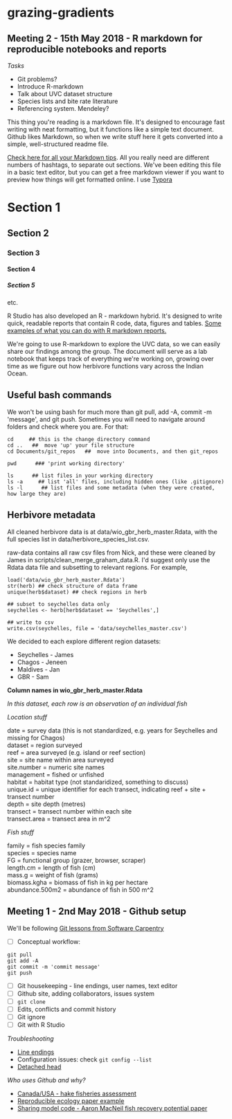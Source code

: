 # grazing-gradients

## Meeting 2 - 15th May 2018 - R markdown for reproducible notebooks and reports

*Tasks*

* Git problems?
* Introduce R-markdown
* Talk about UVC dataset structure
* Species lists and bite rate literature
* Referencing system. Mendeley?

This thing you're reading is a markdown file. It's designed to encourage fast writing with neat formatting, but it functions like a simple text document. Github likes Markdown, so when we write stuff here it gets converted into a simple, well-structured readme file. 

[Check here for all your Markdown tips](https://github.com/adam-p/markdown-here/wiki/Markdown-Cheatsheet). All you really need are different numbers of hashtags, to separate out sections. We've been editing this file in a basic text editor, but you can get a free markdown viewer if you want to preview how things will get formatted online. I use [Typora](https://typora.io/)

# Section 1

## Section 2

### Section 3

#### Section 4

##### Section 5

etc.

R Studio has also developed an R - markdown hybrid. It's designed to write quick, readable reports that contain R code, data, figures and tables. [Some examples of what you can do with R markdown reports.](https://rmarkdown.rstudio.com/gallery.html)

We're going to use R-markdown to explore the UVC data, so we can easily share our findings among the group. The document will serve as a lab notebook that keeps track of everything we're working on, growing over time as we figure out how herbivore functions vary across the Indian Ocean.

## Useful bash commands

We won't be using bash for much more than git pull, add -A, commit -m 'message', and git push. Sometimes you will need to navigate around folders and check where you are. For that:

``` 
cd     ## this is the change directory command
cd ..   ##  move 'up' your file structure
cd Documents/git_repos   ##  move into Documents, and then git_repos

pwd      ### 'print working directory'

ls      ## list files in your working directory
ls -a     ## list 'all' files, including hidden ones (like .gitignore)
ls -l      ## list files and some metadata (when they were created, how large they are)
```


## Herbivore metadata

All cleaned herbivore data is at data/wio_gbr_herb_master.Rdata, with the full species list in data/herbivore_species_list.csv. 

raw-data contains all raw csv files from Nick, and these were cleaned by James in scripts/clean_merge_graham_data.R. I'd suggest only use the Rdata data file and subsetting to relevant regions. For example,

```
load('data/wio_gbr_herb_master.Rdata')
str(herb) ## check structure of data frame
unique(herb$dataset) ## check regions in herb

## subset to seychelles data only
seychelles <- herb[herb$dataset == 'Seychelles',]

## write to csv
write.csv(seychelles, file = 'data/seychelles_master.csv')
```

We decided to each explore different region datasets:

* Seychelles - James
* Chagos - Jeneen
* Maldives - Jan
* GBR - Sam

**Column names in wio_gbr_herb_master.Rdata**

*In this dataset, each row is an observation of an individual fish*

*Location stuff* 

date = survey data (this is not standardized, e.g. years for Seychelles and missing for Chagos)  
dataset = region surveyed     
reef = area surveyed (e.g. island or reef section)   
site = site name within area surveyed   
site.number = numeric site names   
management = fished or unfished   
habitat = habitat type (not standaridized, something to discuss)   
unique.id = unique identifier for each transect, indicating reef + site + transect number   
depth = site depth (metres)   
transect = transect number within each site   
transect.area = transect area in m^2   

*Fish stuff*  

family = fish species family   
species = species name   
FG = functional group (grazer, browser, scraper)   
length.cm = length of fish (cm)   
mass.g = weight of fish (grams)   
biomass.kgha = biomass of fish in kg per hectare   
abundance.500m2 = abundance of fish in 500 m^2   

## Meeting 1 - 2nd May 2018 - Github setup

We'll be following [Git lessons from Software Carpentry](http://swcarpentry.github.io/git-novice/)

- [ ] Conceptual workflow: 
```
git pull
git add -A
git commit -m 'commit message'
git push
```
- [ ] Git housekeeping - line endings, user names, text editor
- [ ] Github site, adding collaborators, issues system
- [ ] ```git clone```
- [ ] Edits, conflicts and commit history
- [ ] Git ignore
- [ ] Git with R Studio

*Troubleshooting*  

* [Line endings](https://help.github.com/articles/dealing-with-line-endings/#platform-all)
* Configuration issues: check ```git config --list```
* [Detached head](https://stackoverflow.com/questions/10228760/fix-a-git-detached-head?utm_medium=organic&utm_source=google_rich_qa&utm_campaign=google_rich_qa)

*Who uses Github and why?*

* [Canada/USA - hake fisheries assessment](https://github.com/andrew-edwards/hake-assessment)
* [Reproducible ecology paper example](https://github.com/dbarneche/fishEggSize)
* [Sharing model code - Aaron MacNeil fish recovery potential paper](https://github.com/mamacneil/Unfished)
	
